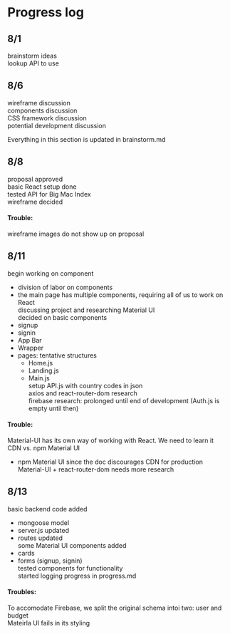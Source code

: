 # Progress log 
## 8/1 
brainstorm ideas  
lookup API to use  

## 8/6 
wireframe discussion  
components discussion  
CSS framework discussion  
potential development discussion  

Everything in this section is updated in brainstorm.md 

## 8/8 
proposal approved  
basic React setup done  
tested API for Big Mac Index  
wireframe decided  

#### Trouble: 
wireframe images do not show up on proposal  

## 8/11 
begin working on component  
 * division of labor on components 
 * the main page has multiple components, requiring all of us to work on React  
 discussing project and researching Material UI  
 decided on basic components  
* signup
* signin
* App Bar 
* Wrapper
* pages: tentative structures 
    * Home.js 
    * Landing.js
    * Main.js  
setup API.js with country codes in json  
axios and react-router-dom research  
firebase research: prolonged until end of development  (Auth.js is empty until then)  

#### Trouble: 
Material-UI has its own way of working with React. We need to learn it  
CDN vs. npm Material UI  
* npm Material UI since the doc discourages CDN for production  
Material-UI + react-router-dom needs more research  

## 8/13 
 basic backend code added  
* mongoose model 
* server.js updated 
* routes updated  
 some Material UI components added  
* cards 
* forms (signup, signin)  
tested components for functionality  
started logging progress in progress.md  

#### Troubles: 
 To accomodate Firebase, we split the original schema intoi two: user and budget  
 Mateirla UI fails in its styling  